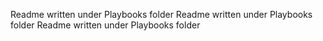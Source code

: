 Readme written under Playbooks folder
Readme written under Playbooks folder
Readme written under Playbooks folder